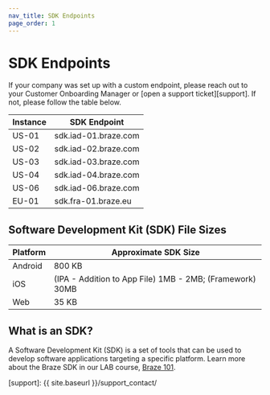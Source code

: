 ```yaml
---
nav_title: SDK Endpoints
page_order: 1
---
```


# SDK Endpoints
If your company was set up with a custom endpoint, please reach out to your Customer Onboarding Manager or [open a support ticket][support]. If not, please follow the table below.

|Instance | SDK Endpoint
|---|---|
|US-01 | sdk.iad-01.braze.com |
|US-02 | sdk.iad-02.braze.com |
|US-03 | sdk.iad-03.braze.com |
|US-04 | sdk.iad-04.braze.com |
|US-06 | sdk.iad-06.braze.com |
|EU-01 | sdk.fra-01.braze.eu |

## Software Development Kit (SDK) File Sizes

| Platform | Approximate SDK Size |
|---|---|
| Android | 800 KB |
| iOS | (IPA - Addition to App File) 1MB - 2MB; (Framework) 30MB |
| Web | 35 KB |

## What is an SDK?

A Software Development Kit (SDK) is a set of tools that can be used to develop software applications targeting a specific platform. Learn more about the Braze SDK in our LAB course, [Braze 101][85].

[85]: https://lab.braze.com/braze-101
[support]: {{ site.baseurl }}/support_contact/
